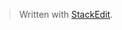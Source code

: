 


> Written with [StackEdit](https://stackedit.io/).
<!--stackedit_data:
eyJwcm9wZXJ0aWVzIjoiZXh0ZW5zaW9uczpcbiAgcHJlc2V0Oi
AnJ1xudGl0bGU6IHRpdGxlIHRlc3RcbmF1dGhvcjogam9wcGFc
biIsImhpc3RvcnkiOls5MTYwNjA3MDYsNzMwOTk4MTE2XX0=
-->